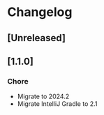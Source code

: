 # Changelog

## [Unreleased]

## [1.1.0]

### Chore

- Migrate to 2024.2
- Migrate IntelliJ Gradle to 2.1
